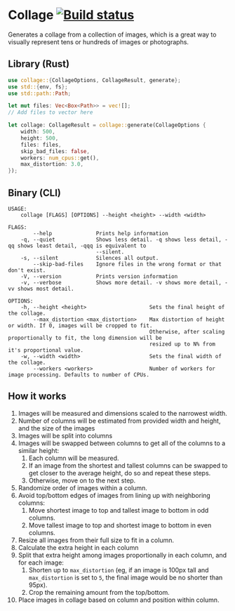 # Collage [![Build status](https://travis-ci.org/0b10011/collage.svg?branch=master)](https://travis-ci.org/0b10011/collage)

Generates a collage from a collection of images,
which is a great way to visually represent tens or hundreds of images or photographs.

## Library (Rust)

```rust
use collage::{CollageOptions, CollageResult, generate};
use std::{env, fs};
use std::path::Path;

let mut files: Vec<Box<Path>> = vec![];
// Add files to vector here

let collage: CollageResult = collage::generate(CollageOptions {
    width: 500,
    height: 500,
    files: files,
    skip_bad_files: false,
    workers: num_cpus::get(),
    max_distortion: 3.0,
});
```

## Binary (CLI)

```text
USAGE:
    collage [FLAGS] [OPTIONS] --height <height> --width <width>

FLAGS:
        --help              Prints help information
    -q, --quiet             Shows less detail. -q shows less detail, -qq shows least detail, -qqq is equivalent to
                            --silent.
    -s, --silent            Silences all output.
        --skip-bad-files    Ignore files in the wrong format or that don't exist.
    -V, --version           Prints version information
    -v, --verbose           Shows more detail. -v shows more detail, -vv shows most detail.

OPTIONS:
    -h, --height <height>                    Sets the final height of the collage.
        --max_distortion <max_distortion>    Max distortion of height or width. If 0, images will be cropped to fit.
                                             Otherwise, after scaling proportionally to fit, the long dimension will be
                                             resized up to N% from it's proportional value.
    -w, --width <width>                      Sets the final width of the collage.
        --workers <workers>                  Number of workers for image processing. Defaults to number of CPUs.
```

## How it works

1. Images will be measured and dimensions scaled to the narrowest width.
2. Number of columns will be estimated from provided width and height, and the size of the images
3. Images will be split into columns
4. Images will be swapped between columns to get all of the columns to a similar height:
   1. Each column will be measured.
   2. If an image from the shortest and tallest columns can be swapped to get closer to the average height, do so and repeat these steps.
   3. Otherwise, move on to the next step.
5. Randomize order of images within a column.
6. Avoid top/bottom edges of images from lining up with neighboring columns:
   1. Move shortest image to top and tallest image to bottom in odd columns.
   2. Move tallest image to top and shortest image to bottom in even columns.
7. Resize all images from their full size to fit in a column.
8. Calculate the extra height in each column
9. Split that extra height among images proportionally in each column, and for each image:
   1. Shorten up to `max_distortion` (eg, if an image is 100px tall and `max_distortion` is set to `5`, the final image would be no shorter than 95px).
   2. Crop the remaining amount from the top/bottom.
10. Place images in collage based on column and position within column.
